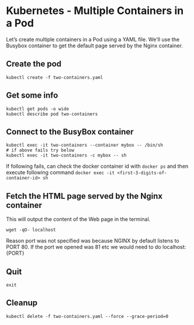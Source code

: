 # Kubernetes - Multiple Containers in a Pod

Let’s create multiple containers in a Pod using a YAML file. We'll use the Busybox container to get the default page served by the Nginx container.

## Create the pod

    kubectl create -f two-containers.yaml

## Get some info

    kubectl get pods -o wide
    kubectl describe pod two-containers

## Connect to the BusyBox container

    kubectl exec -it two-containers --container mybox -- /bin/sh
    # if above fails try below
    kubectl exec -it two-containers -c mybox -- sh

If following fails, can check the docker container id with `docker ps` and then execute following command `docker exec -it <first-3-digits-of-container-id> sh`

## Fetch the HTML page served by the Nginx container

This will output the content of the Web page in the terminal.

    wget -qO- localhost

Reason port was not specified was because NGINX by default listens to PORT 80. If the port we opened was 81 etc we would need to do localhost:{PORT}

## Quit

    exit

## Cleanup

    kubectl delete -f two-containers.yaml --force --grace-period=0
